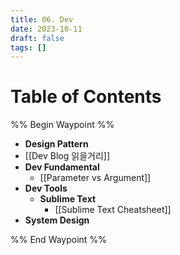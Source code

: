```yaml
---
title: 06. Dev
date: 2023-10-11
draft: false
tags: []
---
```

# Table of Contents
%% Begin Waypoint %%
- **Design Pattern**
- [[Dev Blog 읽을거리]]
- **Dev Fundamental**
	- [[Parameter vs Argument]]
- **Dev Tools**
	- **Sublime Text**
		- [[Sublime Text Cheatsheet]]
- **System Design**

%% End Waypoint %%
